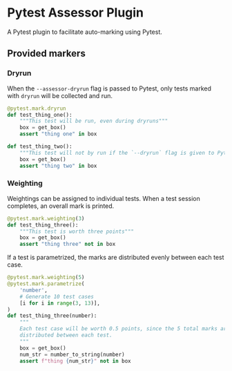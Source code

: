 # Pytest Assessor Plugin

A Pytest plugin to facilitate auto-marking using Pytest.

## Provided markers

### Dryrun

When the `--assessor-dryrun` flag is passed to Pytest, only tests marked with
`dryrun` will be collected and run.

```py
@pytest.mark.dryrun
def test_thing_one():
    """This test will be run, even during dryruns"""
    box = get_box()
    assert "thing one" in box

def test_thing_two():
    """This test will not by run if the `--dryrun` flag is given to Pytest"""
    box = get_box()
    assert "thing two" in box
```

### Weighting

Weightings can be assigned to individual tests. When a test session completes,
an overall mark is printed.

```py
@pytest.mark.weighting(3)
def test_thing_three():
    """This test is worth three points"""
    box = get_box()
    assert "thing three" not in box
```

If a test is parametrized, the marks are distributed evenly between each test
case.

```py
@pytest.mark.weighting(5)
@pytest.mark.parametrize(
    'number',
    # Generate 10 test cases
    [i for i in range(3, 13)],
)
def test_thing_three(number):
    """
    Each test case will be worth 0.5 points, since the 5 total marks are evenly
    distributed between each test.
    """
    box = get_box()
    num_str = number_to_string(number)
    assert f"thing {num_str}" not in box
```
